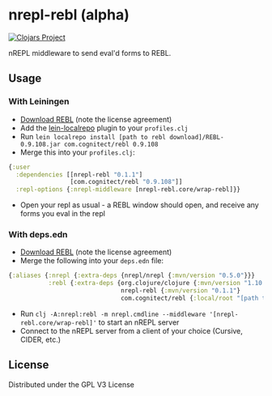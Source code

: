 # nrepl-rebl (alpha)
[![Clojars Project](https://img.shields.io/clojars/v/nrepl-rebl.svg)](https://clojars.org/nrepl-rebl)

nREPL middleware to send eval'd forms to REBL.

## Usage

### With Leiningen

* [Download REBL](http://rebl.cognitect.com/download.html) (note the license agreement)
* Add the [lein-localrepo](https://github.com/kumarshantanu/lein-localrepo) plugin to your `profiles.clj`
* Run `lein localrepo install [path to rebl download]/REBL-0.9.108.jar com.cognitect/rebl 0.9.108`
* Merge this into your `profiles.clj`:
```clojure
{:user 
  :dependencies [[nrepl-rebl "0.1.1"]
                 [com.cognitect/rebl "0.9.108"]]
  :repl-options {:nrepl-middleware [nrepl-rebl.core/wrap-rebl]}}

```
* Open your repl as usual - a REBL window should open, and receive any forms you eval in the repl

### With deps.edn

* [Download REBL](http://rebl.cognitect.com/download.html) (note the license agreement)
* Merge the following into your `deps.edn` file:
```clojure
{:aliases {:nrepl {:extra-deps {nrepl/nrepl {:mvn/version "0.5.0"}}}
           :rebl {:extra-deps {org.clojure/clojure {:mvn/version "1.10.0-RC4"}
                               nrepl-rebl {:mvn/version "0.1.1"}
                               com.cognitect/rebl {:local/root "[path to REBL]/REBL-0.9.108.jar"}}}}}
```
* Run `clj -A:nrepl:rebl -m nrepl.cmdline --middleware '[nrepl-rebl.core/wrap-rebl]'` to start an nREPL server
* Connect to the nREPL server from a client of your choice (Cursive, CIDER, etc.)

## License

Distributed under the GPL V3 License
